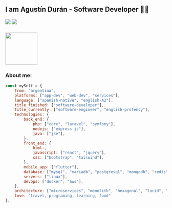 ## I am Agustín Durán - Software Developer 👨‍💻

[![](https://img.shields.io/badge/LinkedIn-agustinduran-blue)](https://www.linkedin.com/in/agustineduran)
[![](https://img.shields.io/badge/Gmail-agustineduran@gmail.com-red)](mailto:agustineduran@gmail.com)

### <img src="https://media.giphy.com/media/4XXo8A7CIW1lZGgdhm/giphy.gif" width="100"> 
### About me:

```javascript
const mySelf = {
    from: "argentina",
    platforms: ["app-dev", "web-dev", "services"],
    language: ["spanish-native", "english-A2"],
    title_finished: ["software-developer"],
    title_currently: ["software-engineer", "english-profency"],
    technologies: {
        back_end: {
            php: ["core", "laravel", "symfony"],
            nodejs: ["express.js"],
            java: ["jse"],
        },
        front_end: {
            html:,
            javascript: ["react", "jquery"],
            css: ["bootstrap", "tailwind"],
        },
        mobile_app: ["flutter"],
        database: ["mysql", "mariadb", "postgresql", "mongodb", "redis"],
        servers: ["linux"],
        devops: ["docker", "aws"],
    },
    architecture: ["microservices", "monolith", "hexagonal", "lucid", "design-patterns"],
    love: "travel, programing, learning, food"
};
```
